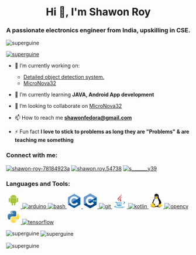 <h1 align="center">Hi 👋, I'm Shawon Roy</h1>
<h3 align="center">A passionate electronics engineer from India, upskilling in CSE.</h3>

<p align="left"> <img src="https://komarev.com/ghpvc/?username=superguine&label=Profile%20views&color=ffa50a&style=flat" alt="superguine" /> </p>

<p align="left"> <a href="https://github.com/ryo-ma/github-profile-trophy"><img src="https://github-profile-trophy.vercel.app/?username=superguine" alt="superguine" /></a> </p>

- 🔭 I’m currently working on:
  - [Detailed object detection system.](https://github.com/superguine/ODProject)
  - [MicroNova32](https://github.com/superguine/MicroNova32)

- 🌱 I’m currently learning **JAVA, Android App development**

- 👯 I’m looking to collaborate on [MicroNova32](https://github.com/superguine/MicroNova32)

- 📫 How to reach me **shawonfedora@gmail.com**

- ⚡ Fun fact **I love to stick to problems as long they are "Problems" & are teaching me something**

<h3 align="left">Connect with me:</h3>
<p align="left">
<a href="https://linkedin.com/in/shawon-roy-78184923a" target="blank"><img align="center" src="https://raw.githubusercontent.com/rahuldkjain/github-profile-readme-generator/master/src/images/icons/Social/linked-in-alt.svg" alt="shawon-roy-78184923a" height="30" width="40" /></a>
<a href="https://fb.com/shawon.roy.54738" target="blank"><img align="center" src="https://raw.githubusercontent.com/rahuldkjain/github-profile-readme-generator/master/src/images/icons/Social/facebook.svg" alt="shawon.roy.54738" height="30" width="40" /></a>
<a href="https://instagram.com/s_______y39" target="blank"><img align="center" src="https://raw.githubusercontent.com/rahuldkjain/github-profile-readme-generator/master/src/images/icons/Social/instagram.svg" alt="s_______y39" height="30" width="40" /></a>
</p>

<h3 align="left">Languages and Tools:</h3>
<p align="left"> <a href="https://developer.android.com" target="_blank" rel="noreferrer"> <img src="https://raw.githubusercontent.com/devicons/devicon/master/icons/android/android-original-wordmark.svg" alt="android" width="40" height="40"/> </a> <a href="https://www.arduino.cc/" target="_blank" rel="noreferrer"> <img src="https://cdn.worldvectorlogo.com/logos/arduino-1.svg" alt="arduino" width="40" height="40"/> </a> <a href="https://www.gnu.org/software/bash/" target="_blank" rel="noreferrer"> <img src="https://www.vectorlogo.zone/logos/gnu_bash/gnu_bash-icon.svg" alt="bash" width="40" height="40"/> </a> <a href="https://www.cprogramming.com/" target="_blank" rel="noreferrer"> <img src="https://raw.githubusercontent.com/devicons/devicon/master/icons/c/c-original.svg" alt="c" width="40" height="40"/> </a> <a href="https://www.w3schools.com/cpp/" target="_blank" rel="noreferrer"> <img src="https://raw.githubusercontent.com/devicons/devicon/master/icons/cplusplus/cplusplus-original.svg" alt="cplusplus" width="40" height="40"/> </a> <a href="https://git-scm.com/" target="_blank" rel="noreferrer"> <img src="https://www.vectorlogo.zone/logos/git-scm/git-scm-icon.svg" alt="git" width="40" height="40"/> </a> <a href="https://www.java.com" target="_blank" rel="noreferrer"> <img src="https://raw.githubusercontent.com/devicons/devicon/master/icons/java/java-original.svg" alt="java" width="40" height="40"/> </a> <a href="https://kotlinlang.org" target="_blank" rel="noreferrer"> <img src="https://www.vectorlogo.zone/logos/kotlinlang/kotlinlang-icon.svg" alt="kotlin" width="40" height="40"/> </a> <a href="https://www.linux.org/" target="_blank" rel="noreferrer"> <img src="https://raw.githubusercontent.com/devicons/devicon/master/icons/linux/linux-original.svg" alt="linux" width="40" height="40"/> </a> <a href="https://opencv.org/" target="_blank" rel="noreferrer"> <img src="https://www.vectorlogo.zone/logos/opencv/opencv-icon.svg" alt="opencv" width="40" height="40"/> </a> <a href="https://www.python.org" target="_blank" rel="noreferrer"> <img src="https://raw.githubusercontent.com/devicons/devicon/master/icons/python/python-original.svg" alt="python" width="40" height="40"/> </a> <a href="https://www.tensorflow.org" target="_blank" rel="noreferrer"> <img src="https://www.vectorlogo.zone/logos/tensorflow/tensorflow-icon.svg" alt="tensorflow" width="40" height="40"/> </a> </p>


<p><img align="left" src="https://github-readme-stats.vercel.app/api/top-langs?username=superguine&show_icons=true&theme=tokyonight&locale=en&layout=compact&langs_count=20" alt="superguine" /></p>

<p>&nbsp;<img align="center" src="https://github-readme-stats.vercel.app/api?username=superguine&show_icons=true&theme=tokyonight&locale=en" alt="superguine" /></p>

<p><img align="center" src="https://github-readme-streak-stats.herokuapp.com/?user=superguine&theme=dark" alt="superguine" /></p>
